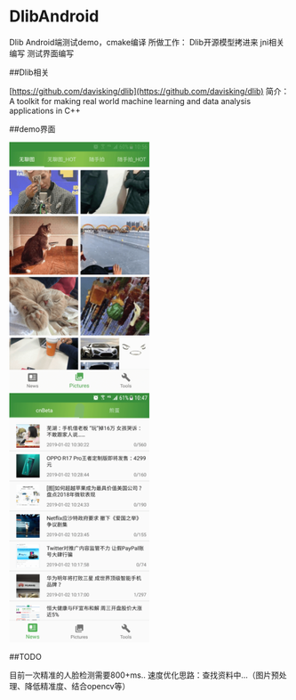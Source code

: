 # DlibAndroid


Dlib Android端测试demo，cmake编译
所做工作：
Dlib开源模型拷进来
jni相关编写
测试界面编写

##Dlib相关

[https://github.com/davisking/dlib](https://github.com/davisking/dlib)
简介：A toolkit for making real world machine learning and data analysis applications in C++

##demo界面

<img src="https://github.com/OrangeHao/Daily/blob/master/screenshot/Screenshot_pictures.png"  height="50%" width="50%" >
<img src="https://github.com/OrangeHao/Daily/blob/master/screenshot/screenshot_news.png"  height="50%" width="50%" >

##TODO

目前一次精准的人脸检测需要800+ms..
速度优化思路：查找资料中...（图片预处理、降低精准度、结合opencv等）